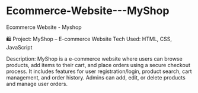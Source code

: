 # Ecommerce-Website---MyShop
Ecommerce Website - Myshop

🛍️ Project: MyShop – E-commerce Website
Tech Used:  HTML, CSS, JavaScript

Description:
MyShop is a e-commerce website where users can browse products, add items to their cart, and place orders using a secure checkout process. 
It includes features for user registration/login, product search, cart management, and order history. Admins can add, edit, or delete products and manage user orders.


